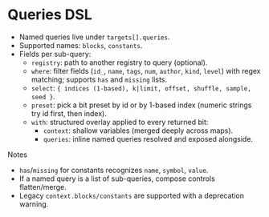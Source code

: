 # Queries DSL

- Named queries live under `targets[].queries`.
- Supported names: `blocks`, `constants`.
- Fields per sub-query:
  - `registry`: path to another registry to query (optional).
  - `where`: filter fields (`id_`, `name`, `tags`, `num`, `author`, `kind`, `level`) with regex matching; supports `has` and `missing` lists.
  - `select`: `{ indices (1-based), k|limit, offset, shuffle, sample, seed }`.
  - `preset`: pick a bit preset by id or by 1-based index (numeric strings try id first, then index).
  - `with`: structured overlay applied to every returned bit:
    - `context`: shallow variables (merged deeply across maps).
    - `queries`: inline named queries resolved and exposed alongside.

Notes

- `has`/`missing` for constants recognizes `name`, `symbol`, `value`.
- If a named query is a list of sub-queries, compose controls flatten/merge.
- Legacy `context.blocks/constants` are supported with a deprecation warning.
